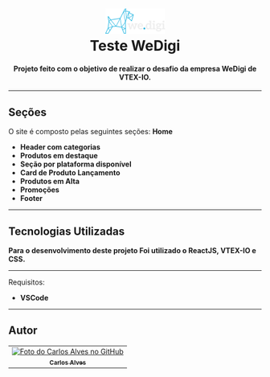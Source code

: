 <h1 align="center">
<img src="https://raw.githubusercontent.com/carlosaalves10/img/main/as1.png">
  <br>Teste WeDigi
</h1>

<h4 align="center">
  Projeto feito com o objetivo de realizar o desafio da empresa WeDigi de VTEX-IO.
</h4>

---

## Seções
O site é composto pelas seguintes seções:
**Home**
- **Header com categorias** 
- **Produtos em destaque**
- **Seção por plataforma disponível**
- **Card de Produto Lançamento**
- **Produtos em Alta**
- **Promoções**
- **Footer**

---
##  Tecnologias Utilizadas
**Para o desenvolvimento deste projeto Foi utilizado o ReactJS, VTEX-IO e CSS.**

---

Requisitos:
- **VSCode**

---

## Autor<br>
<table>
  <tr>
    <td align="center">
      <a href="https://github.com/carlosaalves10">
        <img src="https://avatars.githubusercontent.com/u/85580151?s=400&u=381b5d65b29120f5826119ce3faa537c0c0a5ec4&v=4" width="100px;" alt="Foto do Carlos Alves no GitHub"/><br>
        <sub>
          <b>Carlos Alves</b>
        </sub>
      </a><br>
    </td>
</table>
